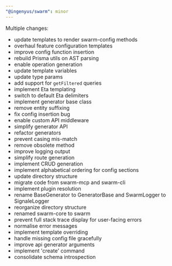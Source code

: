 ```yaml
---
"@ingenyus/swarm": minor
---
```


Multiple changes:
- update templates to render swarm-config methods
- overhaul feature configuration templates
- improve config function insertion
- rebuild Prisma utils on AST parsing
- enable operation generation
- update template variables
- update type params
- add support for `getFiltered` queries
- implement Eta templating
- switch to default Eta delimiters
- implement generator base class
- remove entity suffixing
- fix config insertion bug
- enable custom API middleware
- simplify generator API
- refactor generators
- prevent casing mis-match
- remove obsolete method
- improve logging output
- simplify route generation
- implement CRUD generation
- implement alphabetical ordering for config sections
- update directory structure
- migrate code from swarm-mcp and swarm-cli
- implement plugin resolution
- rename BaseGenerator to GeneratorBase and SwarmLogger to SignaleLogger
- reorganize directory structure
- renamed swarm-core to swarm
- prevent full stack trace display for user-facing errors
- normalise error messages
- implement template overriding
- handle missing config file gracefully
- improve api generator arguments
- implement 'create' command
- consolidate schema introspection
